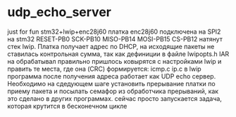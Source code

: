 # udp_echo_server
just for fun
stm32+lwip+enc28j60
платка enc28j60 подключена на SPI2 на stm32
RESET-PB0
SCK-PB10
MISO-PB14
MOSI-PB15
CS-PB12
натянут стек lwip. Платка получает адрес по DHCP, на исходящие пакеты не ставилась контрольная сумма, так как дефиниции в файле lwipopts.h IAR на обрабатывал правильно
пришлось ковырятся с настройками lwip и править те места, где она (CRC) формируется: icmp.c ip.c в lwip
программа после получения адреса работает как UDP echo сервер.
Необходимо на сдедующем шаге установить прерывание платки по приему пакета и посылать семафор из обработчика прерываний,
как это сделано в других программах. сейчас просто запускается задача, которая крутится в бесконечном цикле
